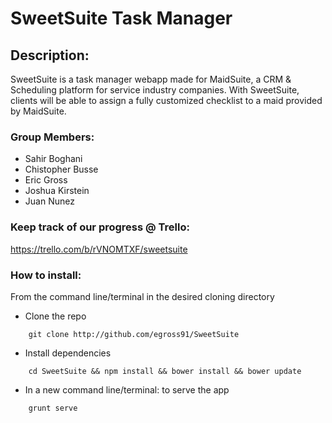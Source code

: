 # SweetSuite Task Manager

## Description:
SweetSuite is a task manager webapp made for MaidSuite, a CRM & Scheduling platform for service industry companies. With SweetSuite, clients will be able to assign a fully customized checklist to a maid provided by MaidSuite.

### Group Members:
- Sahir Boghani
- Chistopher Busse
- Eric Gross
- Joshua Kirstein
- Juan Nunez

### Keep track of our progress @ Trello:
https://trello.com/b/rVNOMTXF/sweetsuite

### How to install:
From the command line/terminal in the desired cloning directory

- Clone the repo
```
    git clone http://github.com/egross91/SweetSuite
```

-  Install dependencies
```
    cd SweetSuite && npm install && bower install && bower update
```

- In a new command line/terminal: to serve the app
```
    grunt serve
```
